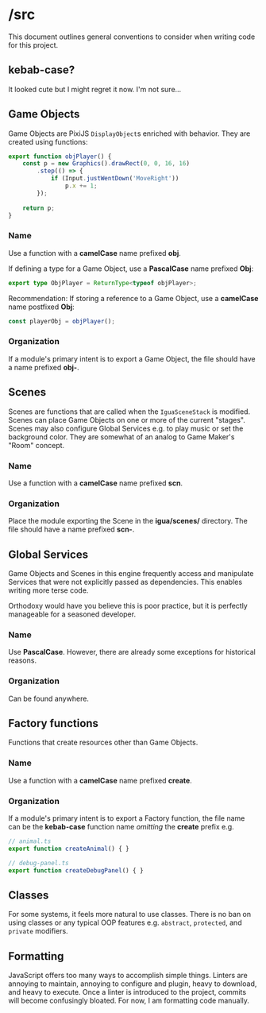 # /src
This document outlines general conventions to consider when writing code for this project.

## kebab-case?
It looked cute but I might regret it now. I'm not sure...

## Game Objects
Game Objects are PixiJS `DisplayObject`s enriched with behavior. They are created using functions:
```ts
export function objPlayer() {
    const p = new Graphics().drawRect(0, 0, 16, 16)
        .step(() => {
            if (Input.justWentDown('MoveRight'))
                p.x += 1;
        });
    
    return p;
}
```

### Name
Use a function with a **camelCase** name prefixed **obj**.

If defining a type for a Game Object, use a **PascalCase** name prefixed **Obj**:
```ts
export type ObjPlayer = ReturnType<typeof objPlayer>;
```

Recommendation: If storing a reference to a Game Object, use a **camelCase** name postfixed **Obj**:
```ts
const playerObj = objPlayer();
```

### Organization
If a module's primary intent is to export a Game Object, the file should have a name prefixed **obj-**.


## Scenes
Scenes are functions that are called when the `IguaSceneStack` is modified.
Scenes can place Game Objects on one or more of the current "stages". Scenes may also configure Global Services e.g. to play music or set the background color.
They are somewhat of an analog to Game Maker's "Room" concept.

### Name
Use a function with a **camelCase** name prefixed **scn**.

### Organization
Place the module exporting the Scene in the **igua/scenes/** directory. The file should have a name prefixed **scn-**.


## Global Services
Game Objects and Scenes in this engine frequently access and manipulate Services that were not explicitly passed as dependencies.
This enables writing more terse code.

Orthodoxy would have you believe this is poor practice, but it is perfectly manageable for a seasoned developer.

### Name
Use **PascalCase**. However, there are already some exceptions for historical reasons.

### Organization
Can be found anywhere.


## Factory functions
Functions that create resources other than Game Objects.

### Name
Use a function with a **camelCase** name prefixed **create**.

### Organization
If a module's primary intent is to export a Factory function, the file name can be the **kebab-case** function name *omitting* the **create** prefix e.g.
```ts
// animal.ts
export function createAnimal() { }

// debug-panel.ts
export function createDebugPanel() { }
```


## Classes
For some systems, it feels more natural to use classes. There is no ban on using classes or any typical OOP features e.g. `abstract`, `protected`, and `private` modifiers.

## Formatting
JavaScript offers too many ways to accomplish simple things. Linters are annoying to maintain, annoying to configure and plugin, heavy to download, and heavy to execute.
Once a linter is introduced to the project, commits will become confusingly bloated. For now, I am formatting code manually.